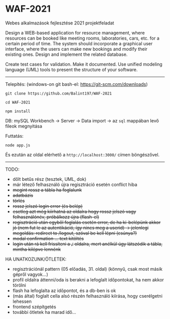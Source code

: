 # WAF-2021
Webes alkalmazások fejlesztése 2021 projektfeladat

Design a WEB-based application for resource management, where resources can be booked like meeting rooms, laboratories, cars, etc. for a certain period of time. The system should incorporate a graphical user interface, where the users can make new bookings and modify their existing ones. Design and implement the related database. 

Create test cases for validation. Make it documented. Use unified modeling language (UML) tools to present the structure of your software.

____________________________________________________

Telepítés: (windows-on git bash-el: https://git-scm.com/downloads)

`git clone https://github.com/Balint197/WAF-2021`

`cd WAF-2021`

`npm install` 

DB: mySQL Workbench -> Server -> Data import -> az `sql` mappában levő fileok megnyitása

Futtatás:

`node app.js`

És ezután az oldal elérhető a `http://localhost:3000/` címen böngészővel.

____________________________________________________

TODO:

* dőlt betűs rész (tesztek, UML, dok)
* már létező felhasználó újra regisztráció esetén conflict hiba
* ~~megint rossz a tábla ha foglalunk~~
* ~~adatbázis~~
* ~~törlés~~
* ~~rossz jelszó login error (és belép)~~
* ~~esetleg azt még kiírhatná az oldalra hogy rossz jelszó vagy felhasználónév, próbálkozz újra (flash-el)~~
* ~~regisztráció után egyből foglalás esetén error, de ha ki-belépünk akkor jó (nem fut le az autentikáció, így nincs meg a userid) -> jelenlegi megoldás: redirect to /logout, szóval be kell lépni (csúnya?)~~
* ~~modal confirmation ... text kitöltés~~
* ~~login után rá kell frissíteni a `/` oldalra, mert anélkül úgy látszódik a tábla, mintha kilépve lennénk~~

HA UNATKOZUNK/ÖTLETEK:

* regisztrációnál pattern (05 előadás, 31. oldal) (könnyű, csak most másik gépről vagyok...)
* profil oldalra áttenni/oda is berakni a lefoglalt időpontokat, ha nem akkor törölni
* flash ha lefoglalta az időpontot, és a db-ben is ok
* (más által) foglalt cella alsó részén felhasználó kiírása, hogy cserélgetni lehessen
* frontend szépítgetés
* további ötletek ha marad idő...
